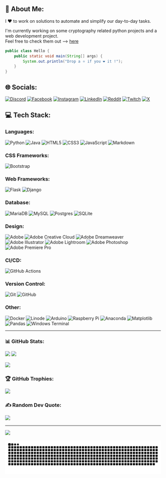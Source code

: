 ## 💫 About Me:
I ❤ to work on solutions to automate and simplify our day-to-day tasks.  

I'm currently working on some cryptography related python projects and a web development project.  
Feel free to check them out --> [here](https://github.com/anuja-rahul?tab=repositories)

```java
public class Hello {
    public static void main(String[] args) {
        System.out.println("Drop a ⭐ if you ❤ it !");
    }
}
```


## 🌐 Socials:
[![Discord](https://img.shields.io/badge/Discord-000?logo=discord)](https://discord.gg/https://discord.com/invite/hkeRphFm) 
[![Facebook](https://img.shields.io/badge/Facebook-000?logo=Facebook&logoColor=316ff6)](https://facebook.com/anuja.gunasinghe?sfnsn=wa&mibextid=RUbZ1f) 
[![Instagram](https://img.shields.io/badge/Instagram-000?logo=Instagram)](https://instagram.com/anuja__rahul) 
[![LinkedIn](https://img.shields.io/badge/LinkedIn-000?logo=linkedin)](https://linkedin.com/in/anuja-rahul-gunasinghe) 
[![Reddit](https://img.shields.io/badge/Reddit-000?logo=Reddit)](https://reddit.com/user/ARG0712) 
[![Twitch](https://img.shields.io/badge/Twitch-000?logo=Twitch)](https://twitch.tv/madrush07) 
[![X](https://img.shields.io/badge/X-000?logo=X)](https://x.com/Anuja_Rahul07) 

<!-- 
![OpenCV](https://img.shields.io/badge/opencv-%23white.svg?style=for-the-badge&logo=opencv&logoColor=white) 
![Bootstrap](https://img.shields.io/badge/bootstrap-%238511FA.svg?style=for-the-badge&logo=bootstrap&logoColor=white) 
![MicrosoftSQLServer](https://img.shields.io/badge/Microsoft%20SQL%20Server-CC2927?style=for-the-badge&logo=microsoft%20sql%20server&logoColor=white)
![C++](https://img.shields.io/badge/c++-%2300599C.svg?style=for-the-badge&logo=c%2B%2B&logoColor=white) 
![TOR](https://img.shields.io/badge/tor-%237E4798.svg?style=for-the-badge&logo=tor-project&logoColor=white) 
![Google Cloud](https://img.shields.io/badge/GoogleCloud-%234285F4.svg?style=for-the-badge&logo=google-cloud&logoColor=white) ![Portfolio](https://img.shields.io/badge/Portfolio-%23000000.svg?style=for-the-badge&logo=firefox&logoColor=#FF7139)
![GithubPages](https://img.shields.io/badge/github%20pages-121013?style=for-the-badge&logo=github&logoColor=white) 
 
![NumPy](https://img.shields.io/badge/numpy-%23013243.svg?style=for-the-badge&logo=numpy&logoColor=white)
![Portfolio](https://img.shields.io/badge/Portfolio-%23000000.svg?style=for-the-badge&logo=firefox&logoColor=#FF7139)
![TensorFlow](https://img.shields.io/badge/TensorFlow-000?style=for-the-badge&logo=TensorFlow)
-->

## 💻 Tech Stack:

### Languages:  

![Python](https://img.shields.io/badge/python-000?style=for-the-badge&logo=python) 
![Java](https://img.shields.io/badge/java-000?style=for-the-badge&logo=openjdk&logoColor=f89820) 
![HTML5](https://img.shields.io/badge/html5-000?style=for-the-badge&logo=html5) 
![CSS3](https://img.shields.io/badge/css3-000?style=for-the-badge&logo=css3&logoColor=264de4) 
![JavaScript](https://img.shields.io/badge/javascript-000?style=for-the-badge&logo=javascript) 
![Markdown](https://img.shields.io/badge/-Markdown-000?style=for-the-badge&logo=markdown)

### CSS Frameworks:

![Bootstrap](https://img.shields.io/badge/bootstrap-000?style=for-the-badge&logo=bootstrap)

### Web Frameworks:

![Flask](https://img.shields.io/badge/flask-000?style=for-the-badge&logo=flask&logoColor=white) 
![Django](https://img.shields.io/badge/django-000?style=for-the-badge&logo=django)

### Database:  

![MariaDB](https://img.shields.io/badge/MariaDB-000?style=for-the-badge&logo=mariadb) 
![MySQL](https://img.shields.io/badge/mysql-000?style=for-the-badge&logo=mysql) 
![Postgres](https://img.shields.io/badge/postgres-000?style=for-the-badge&logo=postgresql) 
![SQLite](https://img.shields.io/badge/sqlite-000?style=for-the-badge&logo=sqlite)

### Design:  

![Adobe](https://img.shields.io/badge/adobe-000?style=for-the-badge&logo=adobe) 
![Adobe Creative Cloud](https://img.shields.io/badge/Adobe%20Creative%20Cloud-000?style=for-the-badge&logo=Adobe%20Creative%20Cloud) 
![Adobe Dreamweaver](https://img.shields.io/badge/Adobe%20Dreamweaver-000?style=for-the-badge&logo=Adobe%20Dreamweaver) 
![Adobe Illustrator](https://img.shields.io/badge/adobe%20illustrator-000?style=for-the-badge&logo=adobe%20illustrator) 
![Adobe Lightroom](https://img.shields.io/badge/Adobe%20Lightroom-000?style=for-the-badge&logo=Adobe%20Lightroom)
![Adobe Photoshop](https://img.shields.io/badge/adobe%20photoshop-000?style=for-the-badge&logo=adobe%20photoshop) 
![Adobe Premiere Pro](https://img.shields.io/badge/Adobe%20Premiere%20Pro-000?style=for-the-badge&logo=Adobe%20Premiere%20Pro)

### CI/CD:
![GitHub Actions](https://img.shields.io/badge/-github%20actions-000?style=for-the-badge&logo=githubactions)

### Version Control:
![Git](https://img.shields.io/badge/-Git-000?style=for-the-badge&logo=git)
![GitHub](https://img.shields.io/badge/-GitHub-000?style=for-the-badge&logo=github)

### Other:

![Docker](https://img.shields.io/badge/docker-000?style=for-the-badge&logo=docker)
![Linode](https://img.shields.io/badge/linode-000?style=for-the-badge&logo=linode) 
![Arduino](https://img.shields.io/badge/-Arduino-000?style=for-the-badge&logo=Arduino) 
![Raspberry Pi](https://img.shields.io/badge/-RaspberryPi-000?style=for-the-badge&logo=Raspberry-Pi) 
![Anaconda](https://img.shields.io/badge/Anaconda-000?style=for-the-badge&logo=anaconda) 
![Matplotlib](https://img.shields.io/badge/Matplotlib-000?style=for-the-badge&logo=Matplotlib) 
![Pandas](https://img.shields.io/badge/pandas-000?style=for-the-badge&logo=pandas)
![Windows Terminal](https://img.shields.io/badge/Windows%20Terminal-000?style=for-the-badge&logo=windows-terminal) 

<hr>

### 📊 GitHub Stats:
![](https://github-readme-stats.vercel.app/api?username=anuja-rahul&theme=dark&hide_border=false&include_all_commits=true&count_private=true)
![](https://github-readme-stats.vercel.app/api/top-langs/?username=anuja-rahul&theme=dark&hide_border=false&include_all_commits=true&count_private=true&layout=compact) <br/><br/>
![](https://github-readme-streak-stats.herokuapp.com/?user=anuja-rahul&theme=dark&hide_border=false)

### 🏆 GitHub Trophies:
![](https://github-profile-trophy.vercel.app/?username=anuja-rahul&theme=tokyonight&no-frame=false&no-bg=true&margin-w=4)

### ✍️ Random Dev Quote:
![](https://quotes-github-readme.vercel.app/api?type=horizontal&theme=radical)

<!-- 
### 🔝 Top Contributed Repo
![](https://github-contributor-stats.vercel.app/api?username=anuja-rahul&limit=5&theme=dark&combine_all_yearly_contributions=true)
-->

---
[![](https://visitcount.itsvg.in/api?id=anuja-rahul&icon=0&color=0)](https://visitcount.itsvg.in)

<p>
<img src="https://github.com/anuja-rahul/anuja-rahul/blob/main/github-user-contribution.svg"
 alt="github-user-contribution.svg">
</p>

